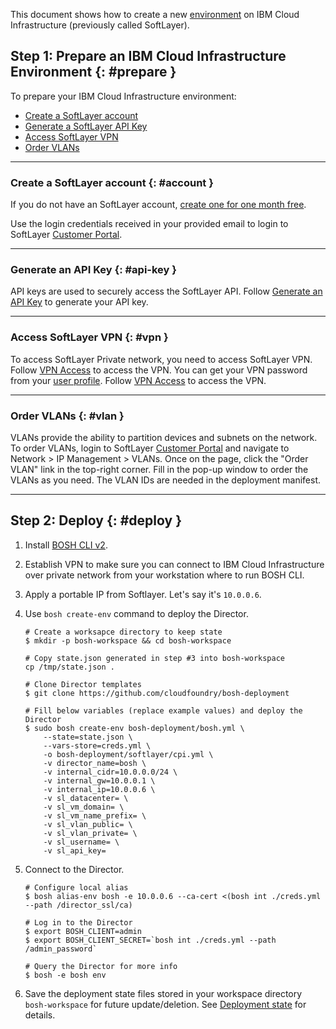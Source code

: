 This document shows how to create a new [environment](terminology.md#environment) on IBM Cloud Infrastructure (previously called SoftLayer).

## Step 1: Prepare an IBM Cloud Infrastructure Environment {: #prepare }

To prepare your IBM Cloud Infrastructure environment:

* [Create a SoftLayer account](#account)
* [Generate a SoftLayer API Key](#api-key)
* [Access SoftLayer VPN](#vpn)
* [Order VLANs](#vlan)

---
### Create a SoftLayer account {: #account }

If you do not have an SoftLayer account, [create one for one month free](https://www.softlayer.com/promo/freeCloud).

Use the login credentials received in your provided email to login to SoftLayer [Customer Portal](https://control.softlayer.com).

---
### Generate an API Key {: #api-key }

API keys are used to securely access the SoftLayer API. Follow [Generate an API Key](http://knowledgelayer.softlayer.com/procedure/generate-api-key) to generate your API key.

---
### Access SoftLayer VPN {: #vpn }

To access SoftLayer Private network, you need to access SoftLayer VPN. Follow [VPN Access](http://www.softlayer.com/vpn-access) to access the VPN. You can get your VPN password from your [user profile](https://control.softlayer.com/account/user/profile). Follow [VPN Access](http://www.softlayer.com/vpn-access) to access the VPN.

---
### Order VLANs {: #vlan }

VLANs provide the ability to partition devices and subnets on the network. To order VLANs, login to SoftLayer [Customer Portal](https://control.softlayer.com) and navigate to Network > IP Management > VLANs. Once on the page, click the "Order VLAN" link in the top-right corner. Fill in the pop-up window to order the VLANs as you need. The VLAN IDs are needed in the deployment manifest.

---
## Step 2: Deploy {: #deploy }

1. Install [BOSH CLI v2](cli-v2.md).

2. Establish VPN to make sure you can connect to IBM Cloud Infrastructure over private network from your workstation where to run BOSH CLI. 

3. Apply a portable IP from Softlayer. Let's say it's `10.0.0.6`.

4. Use `bosh create-env` command to deploy the Director.

    ```shell
    # Create a worksapce directory to keep state
    $ mkdir -p bosh-workspace && cd bosh-workspace

    # Copy state.json generated in step #3 into bosh-workspace
    cp /tmp/state.json .

    # Clone Director templates
    $ git clone https://github.com/cloudfoundry/bosh-deployment

    # Fill below variables (replace example values) and deploy the Director
    $ sudo bosh create-env bosh-deployment/bosh.yml \
        --state=state.json \
        --vars-store=creds.yml \
        -o bosh-deployment/softlayer/cpi.yml \  
        -v director_name=bosh \
        -v internal_cidr=10.0.0.0/24 \        
        -v internal_gw=10.0.0.1 \             
        -v internal_ip=10.0.0.6 \
        -v sl_datacenter= \
        -v sl_vm_domain= \
        -v sl_vm_name_prefix= \
        -v sl_vlan_public= \
        -v sl_vlan_private= \
        -v sl_username= \
        -v sl_api_key=
    ```

5. Connect to the Director.

    ```shell
    # Configure local alias
    $ bosh alias-env bosh -e 10.0.0.6 --ca-cert <(bosh int ./creds.yml --path /director_ssl/ca)

    # Log in to the Director
    $ export BOSH_CLIENT=admin
    $ export BOSH_CLIENT_SECRET=`bosh int ./creds.yml --path /admin_password`

    # Query the Director for more info
    $ bosh -e bosh env
    ```

6. Save the deployment state files stored in your workspace directory `bosh-workspace` for future update/deletion. See [Deployment state](cli-envs.md#deployment-state) for details.
